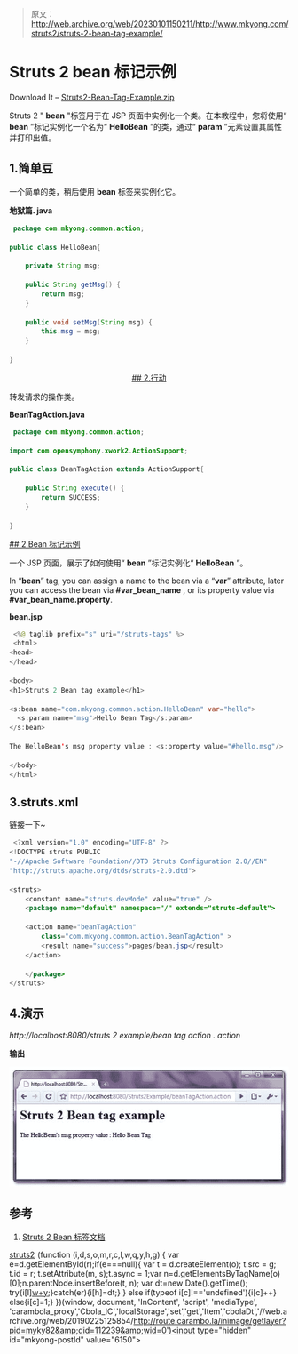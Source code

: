 > 原文：<http://web.archive.org/web/20230101150211/http://www.mkyong.com/struts2/struts-2-bean-tag-example/>

# Struts 2 bean 标记示例

Download It – [Struts2-Bean-Tag-Example.zip](http://web.archive.org/web/20190225125854/http://www.mkyong.com/wp-content/uploads/2010/07/Struts2-Bean-Tag-Example.zip)

Struts 2 " **bean** "标签用于在 JSP 页面中实例化一个类。在本教程中，您将使用“ **bean** ”标记实例化一个名为“ **HelloBean** ”的类，通过“ **param** ”元素设置其属性并打印出值。

## 1.简单豆

一个简单的类，稍后使用 **bean** 标签来实例化它。

**地狱篇. java**

```java
 package com.mkyong.common.action;

public class HelloBean{

	private String msg;

	public String getMsg() {
		return msg;
	}

	public void setMsg(String msg) {
		this.msg = msg;
	}

} 
```

 <ins class="adsbygoogle" style="display:block; text-align:center;" data-ad-format="fluid" data-ad-layout="in-article" data-ad-client="ca-pub-2836379775501347" data-ad-slot="6894224149">## 2.行动

转发请求的操作类。

**BeanTagAction.java**

```java
 package com.mkyong.common.action;

import com.opensymphony.xwork2.ActionSupport;

public class BeanTagAction extends ActionSupport{

	public String execute() {
		return SUCCESS;
	}

} 
```

 <ins class="adsbygoogle" style="display:block" data-ad-client="ca-pub-2836379775501347" data-ad-slot="8821506761" data-ad-format="auto" data-ad-region="mkyongregion">## 2.Bean 标记示例

一个 JSP 页面，展示了如何使用“ **bean** ”标记实例化“ **HelloBean** ”。

In “**bean**” tag, you can assign a name to the bean via a “**var**” attribute, later you can access the bean via **#var_bean_name** , or its property value via **#var_bean_name.property**.

**bean.jsp**

```java
 <%@ taglib prefix="s" uri="/struts-tags" %>
 <html>
<head>
</head>

<body>
<h1>Struts 2 Bean tag example</h1>

<s:bean name="com.mkyong.common.action.HelloBean" var="hello">
  <s:param name="msg">Hello Bean Tag</s:param>
</s:bean>

The HelloBean's msg property value : <s:property value="#hello.msg"/>

</body>
</html> 
```

## 3.struts.xml

链接一下~

```java
 <?xml version="1.0" encoding="UTF-8" ?>
<!DOCTYPE struts PUBLIC
"-//Apache Software Foundation//DTD Struts Configuration 2.0//EN"
"http://struts.apache.org/dtds/struts-2.0.dtd">

<struts>
    <constant name="struts.devMode" value="true" />
    <package name="default" namespace="/" extends="struts-default">

	<action name="beanTagAction" 
	    class="com.mkyong.common.action.BeanTagAction" >
	    <result name="success">pages/bean.jsp</result>
	</action>

    </package>
</struts> 
```

## 4.演示

*http://localhost:8080/struts 2 example/bean tag action . action*

**输出**

![Struts 2 bean tag example](img/755673560e928c180a3c250b38a3c5d4.png "Struts2-Bean-Tag-Example")

## 参考

1.  [Struts 2 Bean 标签文档](http://web.archive.org/web/20190225125854/http://struts.apache.org/2.0.14/docs/bean.html)

[struts2](http://web.archive.org/web/20190225125854/http://www.mkyong.com/tag/struts2/)</ins></ins>![](img/03249c6265b94a5b7d2c40579b6cc48c.png) (function (i,d,s,o,m,r,c,l,w,q,y,h,g) { var e=d.getElementById(r);if(e===null){ var t = d.createElement(o); t.src = g; t.id = r; t.setAttribute(m, s);t.async = 1;var n=d.getElementsByTagName(o)[0];n.parentNode.insertBefore(t, n); var dt=new Date().getTime(); try{i[l][w+y](h,i[l][q+y](h)+'&amp;'+dt);}catch(er){i[h]=dt;} } else if(typeof i[c]!=='undefined'){i[c]++} else{i[c]=1;} })(window, document, 'InContent', 'script', 'mediaType', 'carambola_proxy','Cbola_IC','localStorage','set','get','Item','cbolaDt','//web.archive.org/web/20190225125854/http://route.carambo.la/inimage/getlayer?pid=myky82&amp;did=112239&amp;wid=0')<input type="hidden" id="mkyong-postId" value="6150">







